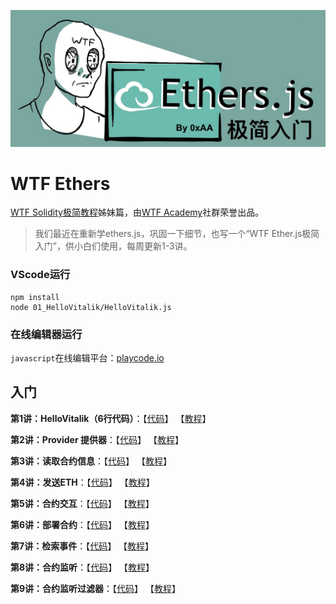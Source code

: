 ![](./img/logo_ethers.jpeg)

# WTF Ethers
[WTF Solidity极简教程](https://github.com/AmazingAng/WTFSolidity)姊妹篇，由[WTF Academy](https://wtf.academy)社群荣誉出品。

>我们最近在重新学ethers.js，巩固一下细节，也写一个“WTF Ether.js极简入门”，供小白们使用，每周更新1-3讲。

### VScode运行
```shell
npm install
node 01_HelloVitalik/HelloVitalik.js
```
### 在线编辑器运行

`javascript`在线编辑平台：[playcode.io](https://playcode.io)

## 入门
**第1讲：HelloVitalik（6行代码）**：【[代码](https://github.com/WTFAcademy/WTFEthers/blob/main/01_HelloVitalik)】 【[教程](https://github.com/WTFAcademy/WTFEthers/blob/main/01_HelloVitalik/readme.md)】

**第2讲：Provider 提供器**：【[代码](https://github.com/WTFAcademy/WTFEthers/blob/main/02_Provider)】 【[教程](https://github.com/WTFAcademy/WTFEthers/blob/main/02_Provider/readme.md)】

**第3讲：读取合约信息**：【[代码](https://github.com/WTFAcademy/WTFEthers/blob/main/03_ReadContract)】 【[教程](https://github.com/WTFAcademy/WTFEthers/blob/main/03_ReadContract/readme.md)】

**第4讲：发送ETH**：【[代码](https://github.com/WTFAcademy/WTFEthers/blob/main/04_SendETH)】 【[教程](https://github.com/WTFAcademy/WTFEthers/blob/main/04_SendETH/readme.md)】

**第5讲：合约交互**：【[代码](https://github.com/WTFAcademy/WTFEthers/blob/main/05_WriteContract)】 【[教程](https://github.com/WTFAcademy/WTFEthers/blob/main/05_WriteContract/readme.md)】

**第6讲：部署合约**：【[代码](https://github.com/WTFAcademy/WTFEthers/blob/main/06_DeployContract)】 【[教程](https://github.com/WTFAcademy/WTFEthers/blob/main/06_DeployContract/readme.md)】

**第7讲：检索事件**：【[代码](https://github.com/WTFAcademy/WTFEthers/blob/main/07_Event)】 【[教程](https://github.com/WTFAcademy/WTFEthers/blob/main/07_Event/readme.md)】


**第8讲：合约监听**：【[代码](https://github.com/WTFAcademy/WTFEthers/blob/main/08_ContractListener)】 【[教程](https://github.com/WTFAcademy/WTFEthers/blob/main/08_ContractListener/readme.md)】


**第9讲：合约监听过滤器**：【[代码](https://github.com/WTFAcademy/WTFEthers/blob/main/09_EventFilter)】 【[教程](https://github.com/WTFAcademy/WTFEthers/blob/main/09_EventFilter/readme.md)】